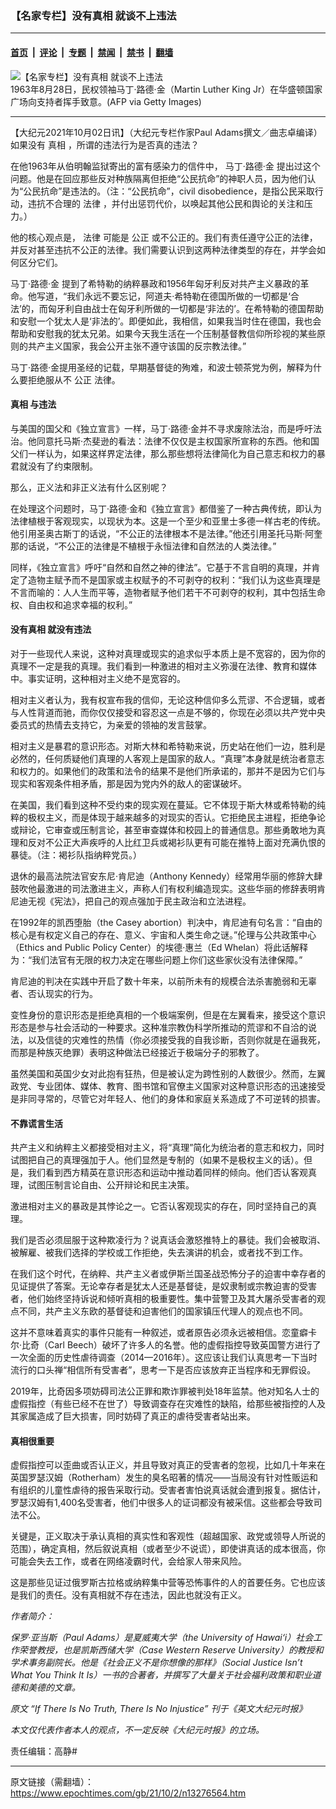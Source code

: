 ### 【名家专栏】没有真相 就谈不上违法

---

#### [首页](../../../..?n13276564) &nbsp;|&nbsp; [评论](../../../../../epoch-comment?n13276564) &nbsp;|&nbsp; [专题](../../../../../epoch-special?n13276564) &nbsp;|&nbsp; [禁闻](../../../../../epoch-news?n13276564) &nbsp;|&nbsp; [禁书](../../../../../books?n13276564) &nbsp;|&nbsp; [翻墙](https://github.com/gfw-breaker/nogfw/blob/master/README.md?n13276564)


<div><img alt="【名家专栏】没有真相 就谈不上违法" class="attachment-djy_600_400 size-djy_600_400 wp-post-image" src="https://i.epochtimes.com/assets/uploads/2021/10/id13276571-GettyImages-176910681-1200x792-600x400.jpg"/>
<div class="caption">
 1963年8月28日，民权领袖马丁‧路德·金（Martin Luther King Jr）在华盛顿国家广场向支持者挥手致意。(AFP via Getty Images)
</div></div><hr/><div class="post_content" id="artbody" itemprop="articleBody">
 <!-- article content begin -->
 <p>
  【大纪元2021年10月02日讯】（大纪元专栏作家Paul Adams撰文／曲志卓编译）如果没有
  <ok href="https://www.epochtimes.com/gb/tag/%E7%9C%9F%E7%9B%B8.html">
   真相
  </ok>
  ，所谓的违法行为是否真的违法？
 </p>
 <p>
  在他1963年从伯明翰监狱寄出的富有感染力的信件中，
  <ok href="https://www.epochtimes.com/gb/tag/%E9%A9%AC%E4%B8%81%E2%80%A7%E8%B7%AF%E5%BE%B7%E2%80%A7%E9%87%91.html">
   马丁‧路德‧金
  </ok>
  提出过这个问题。他是在回应那些反对种族隔离但拒绝“公民抗命”的神职人员，因为他们认为“公民抗命”是违法的。（注：“公民抗命”，civil disobedience，是指公民采取行动，违抗不合理的
  <ok href="https://www.epochtimes.com/gb/tag/%E6%B3%95%E5%BE%8B.html">
   法律
  </ok>
  ，并付出惩罚代价，以唤起其他公民和舆论的关注和压力。）
 </p>
 <p>
  他的核心观点是，
  <ok href="https://www.epochtimes.com/gb/tag/%E6%B3%95%E5%BE%8B.html">
   法律
  </ok>
  可能是
  <ok href="https://www.epochtimes.com/gb/tag/%E5%85%AC%E6%AD%A3.html">
   公正
  </ok>
  或不公正的。我们有责任遵守公正的法律，并反对甚至违抗不公正的法律。我们需要认识到这两种法律类型的存在，并学会如何区分它们。
 </p>
 <p>
  <ok href="https://www.epochtimes.com/gb/tag/%E9%A9%AC%E4%B8%81%E2%80%A7%E8%B7%AF%E5%BE%B7%E2%80%A7%E9%87%91.html">
   马丁‧路德‧金
  </ok>
  提到了希特勒的纳粹暴政和1956年匈牙利反对共产主义暴政的革命。他写道，“我们永远不要忘记，阿道夫‧希特勒在德国所做的一切都是‘合法’的，而匈牙利自由战士在匈牙利所做的一切都是‘非法的’。在希特勒的德国帮助和安慰一个犹太人是‘非法的’。即便如此，我相信，如果我当时住在德国，我也会帮助和安慰我的犹太兄弟。如果今天我生活在一个压制基督教信仰所珍视的某些原则的共产主义国家，我会公开主张不遵守该国的反宗教法律。”
 </p>
 <p>
  马丁‧路德‧金提用圣经的记载，早期基督徒的殉难，和波士顿茶党为例，解释为什么要拒绝服从不
  <ok href="https://www.epochtimes.com/gb/tag/%E5%85%AC%E6%AD%A3.html">
   公正
  </ok>
  法律。
 </p>
 <h4>
  <ok href="https://www.epochtimes.com/gb/tag/%E7%9C%9F%E7%9B%B8.html">
   真相
  </ok>
  与违法
 </h4>
 <p>
  与美国的国父和《独立宣言》一样，马丁‧路德‧金并不寻求废除法治，而是呼吁法治。他同意托马斯‧杰斐逊的看法：法律不仅仅是主权国家所宣称的东西。他和国父们一样认为，如果这样界定法律，那么那些想将法律简化为自己意志和权力的暴君就没有了约束限制。
 </p>
 <p>
  那么，正义法和非正义法有什么区别呢？
 </p>
 <p>
  在处理这个问题时，马丁‧路德‧金和《独立宣言》都借鉴了一种古典传统，即认为法律植根于客观现实，以现状为本。这是一个至少和亚里士多德一样古老的传统。他引用圣奥古斯丁的话说，“不公正的法律根本不是法律。”他还引用圣托马斯‧阿奎那的话说，“不公正的法律是不植根于永恒法律和自然法的人类法律。”
 </p>
 <p>
  同样，《独立宣言》呼吁“自然和自然之神的律法”。它基于不言自明的真理，并肯定了造物主赋予而不是国家或主权赋予的不可剥夺的权利：“我们认为这些真理是不言而喻的：人人生而平等，造物者赋予他们若干不可剥夺的权利，其中包括生命权、自由权和追求幸福的权利。”
 </p>
 <h4>
  没有真相 就没有违法
 </h4>
 <p>
  对于一些现代人来说，这种对真理或现实的追求似乎本质上是不宽容的，因为你的真理不一定是我的真理。我们看到一种激进的相对主义弥漫在法律、教育和媒体中。事实证明，这种相对主义绝不是宽容的。
 </p>
 <p>
  相对主义者认为，我有权宣布我的信仰，无论这种信仰多么荒谬、不合逻辑，或者与人性背道而驰，而你仅仅接受和容忍这一点是不够的，你现在必须以共产党中央委员式的热情去支持它，为亲爱的领袖的发言鼓掌。
 </p>
 <p>
  相对主义是暴君的意识形态。对斯大林和希特勒来说，历史站在他们一边，胜利是必然的，任何质疑他们真理的人客观上是国家的敌人。“真理”本身就是统治者意志和权力的。如果他们的政策和法令的结果不是他们所承诺的，那并不是因为它们与现实和客观条件相矛盾，那是因为党内外的敌人的密谋破坏。
 </p>
 <p>
  在美国，我们看到这种不受约束的现实观在蔓延。它不体现于斯大林或希特勒的纯粹的极权主义，而是体现于越来越多的对现实的否认。它拒绝民主进程，拒绝争论或辩论，它审查或压制言论，甚至审查媒体和校园上的普通信息。那些勇敢地为真理和反对不公正大声疾呼的人比红卫兵或褐衫队更有可能在推特上面对充满仇恨的暴徒。（注：褐衫队指纳粹党员。）
 </p>
 <p>
  退休的最高法院法官安东尼‧肯尼迪（Anthony Kennedy）经常用华丽的修辞大肆鼓吹他最激进的司法激进主义，声称人们有权利编造现实。这些华丽的修辞表明肯尼迪无视《宪法》，把自己的观点强加于民主政治和立法进程。
 </p>
 <p>
  在1992年的凯西堕胎（the Casey abortion）判决中，肯尼迪有句名言：“自由的核心是有权定义自己的存在、意义、宇宙和人类生命之谜。”伦理与公共政策中心（Ethics and Public Policy Center）的埃德‧惠兰（Ed Whelan）将此话解释为：“我们法官有无限的权力决定在哪些问题上你们这些家伙没有法律保障。”
 </p>
 <p>
  肯尼迪的判决在实践中开启了数十年来，以前所未有的规模合法杀害脆弱和无辜者、否认现实的行为。
 </p>
 <p>
  变性身份的意识形态是拒绝真相的一个极端案例，但是在左翼看来，接受这个意识形态是参与社会活动的一种要求。这种准宗教伪科学所推动的荒谬和不自洽的说法，以及信徒的灾难性的热情（你必须接受我的自我诊断，否则你就是在逼我死，而那是种族灭绝罪）表明这种做法已经接近于极端分子的邪教了。
 </p>
 <p>
  虽然美国和英国少女对此抱有狂热，但是被认定为跨性别的人数很少。然而，左翼政党、专业团体、媒体、教育、图书馆和官僚主义国家对这种意识形态的迅速接受是非同寻常的，尽管它对年轻人、他们的身体和家庭关系造成了不可逆转的损害。
 </p>
 <h4>
  不靠谎言生活
 </h4>
 <p>
  共产主义和纳粹主义都接受相对主义，将“真理”简化为统治者的意志和权力，同时试图把自己的真理强加于人。他们显然是专制的（如果不是极权主义的话）。但是，我们看到西方精英在意识形态和运动中推动着同样的倾向。他们否认客观真理，试图压制言论自由、公开辩论和民主决策。
 </p>
 <p>
  激进相对主义的暴政是其悖论之一。它否认客观现实的存在，同时坚持自己的真理。
 </p>
 <p>
  我们是否必须屈服于这种欺凌行为？说真话会激怒推特上的暴徒。我们会被取消、被解雇、被我们选择的学校或工作拒绝，失去演讲的机会，或者找不到工作。
 </p>
 <p>
  在我们这个时代，在纳粹、共产主义者或伊斯兰国圣战恐怖分子的迫害中幸存者的见证提供了答案。无论幸存者是犹太人还是基督徒，是奴隶制或宗教迫害的受害者，他们始终坚持诉说和倾听真相的极重要性。集中营警卫及其大屠杀受害者的观点不同，共产主义东欧的基督徒和迫害他们的国家镇压代理人的观点也不同。
 </p>
 <p>
  这并不意味着真实的事件只能有一种叙述，或者原告必须永远被相信。恋童癖卡尔‧比奇（Carl Beech）破坏了许多人的名誉。他的虚假指控导致英国警方进行了一次全面的历史性虐待调查（2014—2016年）。这应该让我们认真思考一下当时流行的口头禅“相信所有受害者”，思考一下是否应该放弃正当程序和无罪假设。
 </p>
 <p>
  2019年，比奇因多项妨碍司法公正罪和欺诈罪被判处18年监禁。他对知名人士的虚假指控（有些已经不在世了）导致调查存在灾难性的缺陷，给那些被指控的人及其家属造成了巨大损害，同时妨碍了真正的虐待受害者站出来。
 </p>
 <h4>
  真相很重要
 </h4>
 <p>
  虚假指控可以歪曲或否认正义，并且导致对真正的受害者的忽视，比如几十年来在英国罗瑟汉姆（Rotherham）发生的臭名昭著的情况——当局没有针对性贩运和有组织的儿童性虐待的报告采取行动。受害者害怕说真话就会遭到报复。据估计，罗瑟汉姆有1,400名受害者，他们中很多人的证词都没有被采信。这些都会导致司法不公。
 </p>
 <p>
  关键是，正义取决于承认真相的真实性和客观性（超越国家、政党或领导人所说的范围），确定真相，然后叙说真相（或者至少不说谎），即使讲真话的成本很高，你可能会失去工作，或者在网络凌霸时代，会给家人带来风险。
 </p>
 <p>
  这是那些见证过俄罗斯古拉格或纳粹集中营等恐怖事件的人的首要任务。它也应该是我们的责任。没有真相就不存在违法，因此也就没有正义。
 </p>
 <p>
  <em>
   作者简介：
  </em>
 </p>
 <p>
  <em>
   保罗‧亚当斯（Paul Adams）是夏威夷大学（the University of Hawai‘i）社会工作荣誉教授，也是凯斯西储大学（Case Western Reserve University）的教授和学术事务副院长。他是《社会正义不是你想像的那样》（Social Justice Isn’t What You Think It Is）一书的合著者，并撰写了大量关于社会福利政策和职业道德和美德的文章。
  </em>
 </p>
 <p>
  <em>
   原文
   <ok href="https://www.theepochtimes.com/if-there-is-no-truth-there-is-no-injustice_4023876.html">
    “If There Is No Truth, There Is No Injustice”
   </ok>
   刊于《英文大纪元时报》
  </em>
 </p>
 <p>
  <em>
   本文仅代表作者本人的观点，不一定反映《大纪元时报》的立场。
  </em>
 </p>
 <p>
  责任编辑：高静#
 </p>
 <!-- article content end -->
 <div id="below_article_ad">
 </div>
</div>


---

原文链接（需翻墙）：https://www.epochtimes.com/gb/21/10/2/n13276564.htm
